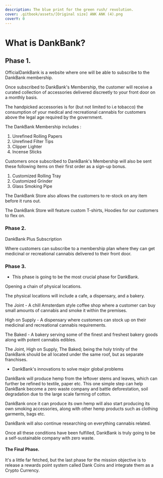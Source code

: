 ```yaml
---
description: The blue print for the green rush/ revolution.
cover: .gitbook/assets/[Original size] ANK ANK (4).png
coverY: 0
---
```


# What is DankBank?

## Phase 1.&#x20;

OfficialDankBank is a website where one will be able to subscribe to the DankBank membership.&#x20;

Once subscribed to DankBank's Membership, the customer will receive a curated collection of accessories delivered discreetly to your front door on a monthly basis.&#x20;

&#x20;The handpicked accessories is for (but not limited to i.e tobacco) the consumption of your medical and recreational cannabis for customers above the legal age required by the government.&#x20;

The DankBank Membership includes :&#x20;

1. Unrefined Rolling Papers
2. Unrefined Filter Tips
3. Clipper Lighter
4. Incense Sticks

Customers once subscribed to DankBank's Membership will also be sent these following items on their first order as a sign-up bonus.&#x20;

1. Customized Rolling Tray
2. Customized Grinder&#x20;
3. Glass Smoking Pipe

The DankBank Store also allows the customers to re-stock on any item before it runs out.&#x20;

The DankBank Store will feature custom T-shirts, Hoodies for our customers to flex on.&#x20;

### Phase 2.&#x20;

DankBank Plus Subscription&#x20;

Where customers can subscribe to a membership plan where they can get medicinal or recreational cannabis delivered to their front door.&#x20;

### Phase 3.&#x20;

* This phase is going to be the most crucial phase for DankBank.&#x20;

Opening a chain of physical locations.&#x20;

The physical locations will include a cafe, a dispensary, and a bakery.&#x20;

The Joint - A chill Amsterdam style coffee shop where a customer can buy small amounts of cannabis and smoke it within the premises.&#x20;

High on Supply - A dispensary where customers can stock up on their medicinal and recreational cannabis requirements.&#x20;

The Baked - A bakery serving some of the finest and freshest bakery goods along with potent cannabis edibles.&#x20;

The Joint, High on Supply, The Baked; being the holy trinity of the DankBank should be all located under the same roof, but as separate franchises.&#x20;

* DankBank's  innovations to solve major global problems

DankBank will produce hemp from the leftover stems and leaves, which can further be refined to textile, paper etc. This one simple step can help DankBank become a zero waste company and battle deforestation, soil degradation due to the large scale farming of cotton.

DankBank once it can produce its own hemp will also start producing its own smoking accessories, along with other hemp products such as clothing garments, bags etc.&#x20;

DankBank will also continue researching on everything cannabis related.&#x20;

Once all these conditions have been fulfilled, DankBank is truly going to be a self-sustainable company with zero waste.&#x20;

#### The Final Phase.&#x20;

It's a little far fetched, but the last phase for the mission objective is to release a rewards point system called Dank Coins and integrate them as a Crypto Currency.&#x20;






